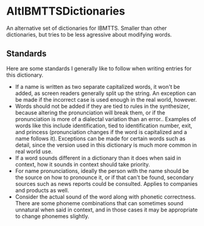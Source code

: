 # AltIBMTTSDictionaries
An alternative set of dictionaries for IBMTTS.
Smaller than other dictionaries, but tries to be less agressive about modifying words.
## Standards
Here are some standards I generally like to follow when writing entries for this dictionary.
* If a name is written as two separate capitalized words, it won't be added, as screen readers generally split up the string. An exception can be made if the incorrect case is used enough in the real world, however.
* Words should not be added if they are tied to rules in the synthesizer, because altering the pronunciation will break them, or if the pronunciation is more of a dialectal variation than an error.. Examples of words like this include identification, tied to identification number, exit, and princess (pronunciation changes if the word is capitalized and a name follows it). Exceptions can be made for certain words such as detail, since the version used in this dictionary is much more common in real world use.
* If a word sounds different in a dictionary than it does when said in context, how it sounds in context should take priority.
* For name pronunciations, ideally the person with the name should be the source on how to pronounce it, or if that can't be found, secondary sources such as news reports could be consulted. Applies to companies and products as well.
* Consider the actual sound of the word along with phonetic correctness. There are some phoneme combinations that can sometimes sound unnatural when said in context, and in those cases it may be appropriate to change phonemes slightly.
